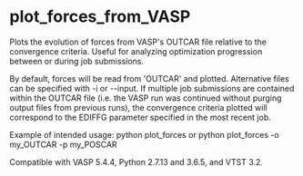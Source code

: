 # plot_forces_from_VASP
Plots the evolution of forces from VASP's OUTCAR file relative to the convergence criteria. Useful for analyzing optimization progression between or during job submissions.

By default, forces will be read from 'OUTCAR' and plotted. Alternative files can be specified with -i or --input. If multiple job submissions are contained within the OUTCAR file (i.e. the VASP run was continued without purging output files from previous runs), the convergence criteria plotted will correspond to the EDIFFG parameter specified in the most recent job.

Example of intended usage: python plot_forces or python plot_forces -o my_OUTCAR -p my_POSCAR

Compatible with VASP 5.4.4, Python 2.7.13 and 3.6.5, and VTST 3.2.

